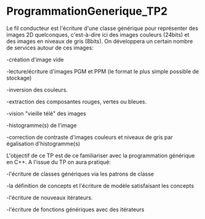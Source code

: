 # ProgrammationGenerique_TP2

Le fil conducteur est l'écriture d'une classe générique pour représenter des images 2D quelconques, 
c'est-à-dire ici des images couleurs (24bits) et des images en niveaux de gris (8bits). 
On développera un certain nombre de services autour de ces images:

-création d'image vide

-lecture/écriture d'images PGM et PPM (le format le plus simple possible de stockage)

-inversion des couleurs.

-extraction des composantes rouges, vertes ou bleues.

-vision "vieille télé" des images

-histogramme(s) de l'image

-correction de contraste d'images couleurs et niveaux de gris par égalisation d'histogramme(s)




L'objectif de ce TP est de ce familiariser avec la programmation générique en C++. A l'issue du TP on aura pratiqué:

-l'écriture de classes génériques via les patrons de classe

-la définition de concepts et l'écriture de modèle satisfaisant les concepts

-l'écriture de nouveaux itérateurs.

-l'écriture de fonctions génériques avec des itérateurs
